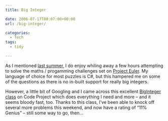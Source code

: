 ```yaml
---
title: Big Integer

date: 2006-07-17T08:07:00+00:00
url: /big-integer/

categories:
  - Tech
tags:
  - tidy

---
```

As I mentioned [last summer][1], I do enjoy whiling away a few hours attempting to solve the maths / progamming challenges set on [Project Euler][2]. My language of choice for most puzzles is C#, but this hampered me on some of the questions as there is no in-built support for really big integers.

However, a little bit of Googling and I came across this excellent [BigInteger class][3] on Code Project which does everything I need and more &#8211; and it seems bloody fast, too. Thanks to this class, I&#8217;ve been able to knock off several more problems this weekend, and now have a rating of &#8220;11% Genius&#8221; &#8211; still some way to go, then&#8230;

 [1]: https://blog.iannelson.uk/project-euler/
 [2]: http://mathschallenge.net/index.php?section=project
 [3]: http://www.codeproject.com/csharp/biginteger.asp
